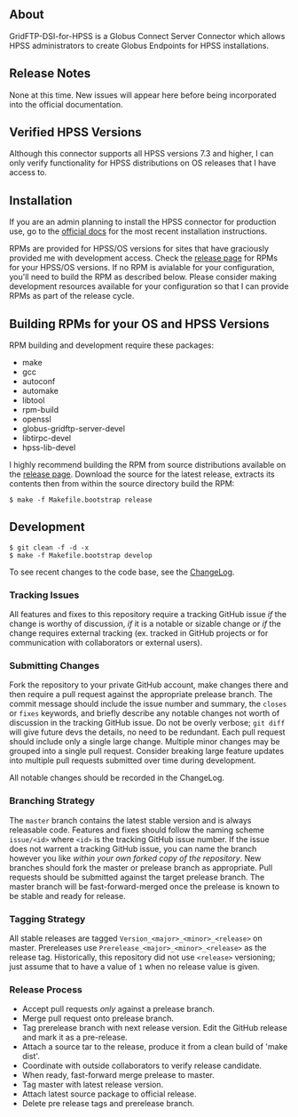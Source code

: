 ## About
GridFTP-DSI-for-HPSS is a Globus Connect Server Connector which allows HPSS administrators to create Globus Endpoints for HPSS installations. 

## Release Notes
None at this time. New issues will appear here before being incorporated into the official documentation.

## Verified HPSS Versions
Although this connector supports all HPSS versions 7.3 and higher, I can only
verify functionality for HPSS distributions on OS releases that I have access
to.

## Installation
If you are an admin planning to install the HPSS connector for production use,
go to the
[official docs](https://docs.globus.org/premium-storage-connectors/v5.4/hpss/)
for the most recent installation instructions. 

RPMs are provided for HPSS/OS versions for sites that have graciously provided
me with development access. Check the
[release page](https://github.com/JasonAlt/GridFTP-DSI-for-HPSS/releases)
for RPMs for your HPSS/OS versions. If no RPM is avialable for your
configuration, you'll need to build the RPM as described below. Please consider
making development resources available for your configuration so that I can
provide RPMs as part of the release cycle.

## Building RPMs for your OS and HPSS Versions

RPM building and development require these packages:
* make
* gcc
* autoconf
* automake
* libtool
* rpm-build
* openssl
* globus-gridftp-server-devel
* libtirpc-devel
* hpss-lib-devel

I highly recommend building the RPM from source distributions available on the [release page](https://github.com/JasonAlt/GridFTP-DSI-for-HPSS/releases). Download the source for the latest release, extracts its contents then from within the source directory build the RPM:
```shell
$ make -f Makefile.bootstrap release
```

## Development

```shell
$ git clean -f -d -x
$ make -f Makefile.bootstrap develop
```

To see recent changes to the code base, see the [ChangeLog](ChangeLog).

### Tracking Issues
All features and fixes to this repository require a tracking GitHub issue *if* the change is worthy of discussion, *if* it is a notable or sizable change or *if* the change requires external tracking (ex. tracked in GitHub projects or for communication with collaborators or external users). 

### Submitting Changes
Fork the repository to your private GitHub account, make changes there and then require a pull request against the appropriate prelease branch. The commit message should include the issue number and summary, the `closes` or `fixes` keywords, and briefly describe any notable changes not worth of discussion in the tracking GitHub issue. Do not be overly verbose; `git diff` will give future devs the details, no need to be redundant. Each pull request should include only a single large change. Multiple minor changes may be grouped into a single pull request. Consider breaking large feature updates into multiple pull requests submitted over time during development.

All notable changes should be recorded in the ChangeLog.

### Branching Strategy
The `master` branch contains the latest stable version and is always releasable code. Features and fixes should follow the naming scheme `issue/<id>` where `<id>` is the tracking GitHub issue number. If the issue does not warrent a tracking GitHub issue, you can name the branch however you like _within your own forked copy of the repository_. New branches should fork the master or prelease branch as appropriate. Pull requests should be submitted against the target prelease branch. The master branch will be fast-forward-merged once the prelease is known to be stable and ready for release.

### Tagging Strategy
All stable releases are tagged `Version_<major>_<minor>_<release>` on master. Prereleases use `Prerelease_<major>_<minor>_<release>` as the release tag. Historically, this repository did not use `<release>` versioning; just assume that to have a value of `1` when no release value is given.

### Release Process
* Accept pull requests *only* against a prelease branch.
* Merge pull request onto prelease branch.
* Tag prerelease branch with next release version. Edit the GitHub release and mark it as a pre-release.
* Attach a source tar to the release, produce it from a clean build of 'make dist'.
* Coordinate with outside collaborators to verify release candidate.
* When ready, fast-forward merge prelease to master. 
* Tag master with latest release version.
* Attach latest source package to official release.
* Delete pre release tags and prerelease branch.
